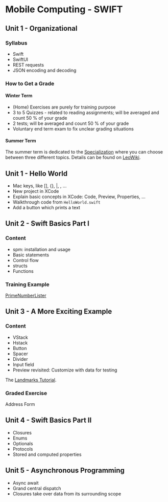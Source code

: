 # Mobile Computing - SWIFT

## Unit 1 - Organizational
### Syllabus
- Swift
- SwiftUI
- REST requests
- JSON encoding and decoding

### How to Get a Grade
#### Winter Term
- (Home) Exercises are purely for training purpose
- 3 to 5 Quizzes - related to reading assignments; will be averaged and count 50 % of your grade
- 2 tests; will be averaged and count 50 % of your grade
- Voluntary end term exam to fix unclear grading situations

#### Summer Term
The summer term is dedicated to the [Specialization](https://leowiki.htl-leonding.ac.at/doku.php?id=class:medt_spezialisierung) where you can choose between three different topics. Details can be found on [LeoWiki](https://leowiki.htl-leonding.ac.at/doku.php?id=class:medt_spezialisierung).

## Unit 1 - Hello World
- Mac keys, like [], {}, |, \, ...
- New project in XCode
- Explain basic concepts in XCode: Code, Preview, Properties, ...
- Walkthrough code from `HelloWorld.swift`
- Add a button which prints a text

## Unit 2 - Swift Basics Part I
### Content
- spm: installation and usage
- Basic statements
- Control flow
- structs
- Functions

### Training Example
[PrimeNumberLister](https://github.com/htl-leo-medtmc-4/prime-number-lister-starter-code)

## Unit 3 - A More Exciting Example
### Content
- VStack
- Hstack
- Button
- Spacer
- Divider
- Input field
- Preview revisited: Customize with data for testing

The [Landmarks Tutorial](https://developer.apple.com/tutorials/swiftui).

### Graded Exercise
Address Form

## Unit 4 - Swift Basics Part II
- Closures
- Enums
- Optionals
- Protocols
- Stored and computed properties

## Unit 5 - Asynchronous Programming
- Async await
- Grand central dispatch
- Closures take over data from its surrounding scope
